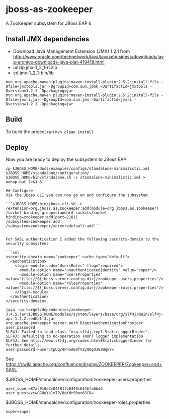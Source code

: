 # jboss-as-zookeeper
A ZooKeeper subsystem for JBoss EAP 6

## Install JMX dependencies

- Download Java Management Extension (JMX) 1.2.1 from http://www.oracle.com/technetwork/java/javasebusiness/downloads/java-archive-downloads-java-plat-419418.html
- unzip jmx-1_2_1-ri.zip
- cd jmx-1_2_1-bin/lib
```
mvn org.apache.maven.plugins:maven-install-plugin:2.5.2:install-file -Dfile=jmxtools.jar -DgroupId=com.sun.jdmk -DartifactId=jmxtools -Dversion=1.2.1 -Dpackaging=jar 
mvn org.apache.maven.plugins:maven-install-plugin:2.5.2:install-file -Dfile=jmxri.jar -DgroupId=com.sun.jmx -DartifactId=jmxri -Dversion=1.2.1 -Dpackaging=jar 
```

## Build
To build the project run
```mvn clean install```

## Deploy
Now you are ready to deploy the subsystem to JBoss EAP

```cp -rf target/module/org/ $JBOSS_HOME/modules/system/layers/base
cp $JBOSS_HOME/docs/examples/configs/standalone-minimalistic.xml $JBOSS_HOME/standalone/configuration/
$JBOSS_HOME/bin/standalone.sh -c standalone-minimalistic.xml > nohup.out 2>&1 &```

## Configure
Via the JBoss CLI you can now go on and configure the subsystem

```$JBOSS_HOME/bin/jboss-cli.sh -c
/extension=org.jboss.as.zookeeper:add(module=org.jboss.as.zookeeper)
/socket-binding-group=standard-sockets/socket-binding=zookeeper:add(port=2181)
/subsystem=zookeeper:add
/subsystem=zookeeper/server=default:add```


For SASL authentication I added the following security-domain to the security subsystem:

```xml
<security-domain name="zookeeper" cache-type="default">
  <authentication>
    <login-module code="UsersRoles" flag="required">
      <module-option name="unauthenticatedIdentity" value="super"/>
      <module-option name="usersProperties" value="file://${jboss.server.config.dir}/zookeeper-users.properties"/>
      <module-option name="rolesProperties" value="file://${jboss.server.config.dir}/zookeeper-roles.properties"/>
    </login-module>
  </authentication>
</security-domain>
```

```
java -cp target/dependencies/zookeeper-3.4.5.jar:$JBOSS_HOME/modules/system/layers/base/org/slf4j/main/slf4j-api-1.7.2.redhat-3.jar org.apache.zookeeper.server.auth.DigestAuthenticationProvider user:password
SLF4J: Failed to load class "org.slf4j.impl.StaticLoggerBinder".
SLF4J: Defaulting to no-operation (NOP) logger implementation
SLF4J: See http://www.slf4j.org/codes.html#StaticLoggerBinder for further details.
user:password->user:tpUq/4Pn5A64fVZyQ0gOJ8ZWqkY=
```

See https://cwiki.apache.org/confluence/display/ZOOKEEPER/Zookeeper+and+SASL 

$JBOSS_HOME/standalone/configuration/zookeeper-users.properties 
```
user_super=87ac910e3c04f81fb0449c614bfa6bd6
user_guest=zrwGGHoYa1x7P/8qXdr90ox6SC8=
```

$JBOSS_HOME/standalone/configuration/zookeeper-roles.properties 
```
super=super
```
